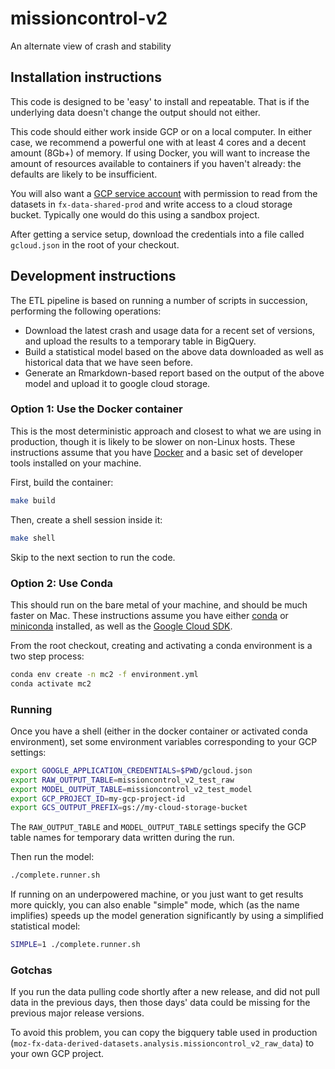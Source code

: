# missioncontrol-v2

An alternate view of crash and stability

## Installation instructions

This code is designed to be 'easy' to install and repeatable. That is if the underlying data doesn't change the output should not either.

This code should either work inside GCP or on a local computer. In either case, we recommend
a powerful one with at least 4 cores and a decent amount (8Gb+) of memory. If using Docker, you will 
want to increase the amount of resources available to containers if you haven't already: the 
defaults are likely to be insufficient.

You will also want a [GCP service account](https://docs.telemetry.mozilla.org/cookbooks/bigquery.html#gcp-bigquery-api-access) with permission to read from the datasets in
`fx-data-shared-prod` and write access to a cloud storage bucket. Typically one would
do this using a sandbox project.

After getting a service setup, download the credentials into a file called `gcloud.json` in
the root of your checkout.

## Development instructions

The ETL pipeline is based on running a number of scripts in succession, performing
the following operations:

* Download the latest crash and usage data for a recent set of versions, and upload
  the results to a temporary table in BigQuery.
* Build a statistical model based on the above data downloaded as well as historical
  data that we have seen before.
* Generate an Rmarkdown-based report based on the output of the above model and upload
  it to google cloud storage.

### Option 1: Use the Docker container

This is the most deterministic approach and closest to what we are using in production, 
though it is likely to be slower on non-Linux hosts. These instructions assume that you have 
[Docker](https://www.docker.com/) and a basic set of developer tools installed on your machine.

First, build the container:

```bash
make build
```

Then, create a shell session inside it:

```bash
make shell
```

Skip to the next section to run the code.

### Option 2: Use Conda

This should run on the bare metal of your machine, and should be much faster on Mac. These instructions assume you have either [conda](https://docs.conda.io/projects/conda/en/latest/) 
or [miniconda](https://docs.conda.io/en/latest/miniconda.html) installed, as well as the 
[Google Cloud SDK](https://cloud.google.com/sdk/).

From the root checkout, creating and activating a conda environment is a two step process:

```bash
conda env create -n mc2 -f environment.yml
conda activate mc2
```

### Running

Once you have a shell (either in the docker container or activated conda environment), 
set some environment variables corresponding to your GCP settings:

```bash
export GOOGLE_APPLICATION_CREDENTIALS=$PWD/gcloud.json
export RAW_OUTPUT_TABLE=missioncontrol_v2_test_raw
export MODEL_OUTPUT_TABLE=missioncontrol_v2_test_model
export GCP_PROJECT_ID=my-gcp-project-id
export GCS_OUTPUT_PREFIX=gs://my-cloud-storage-bucket
```

The `RAW_OUTPUT_TABLE` and `MODEL_OUTPUT_TABLE` settings specify the GCP table names for temporary
data written during the run.

Then run the model:

```bash
./complete.runner.sh
```

If running on an underpowered machine, or you just want to get results more quickly, you can also 
enable "simple" mode, which (as the name implifies) speeds up the model generation significantly by
using a simplified statistical model:

```bash
SIMPLE=1 ./complete.runner.sh
```

### Gotchas

If you run the data pulling code shortly after a new release, and did not pull data in the
previous days, then those days' data could be missing for the previous major release versions.

To avoid this problem, you can copy the bigquery table used in production (`moz-fx-data-derived-datasets.analysis.missioncontrol_v2_raw_data`) to your own GCP project.